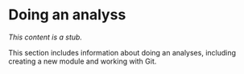 # Doing an analyss

_This content is a stub._

This section includes information about doing an analyses, including creating a new module and working with Git.

